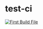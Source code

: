 # test-ci

[![First Build File](https://github.com/hardikpatil/test-ci/actions/workflows/action.yaml/badge.svg)](https://github.com/hardikpatil/test-ci/actions/workflows/action.yaml)

